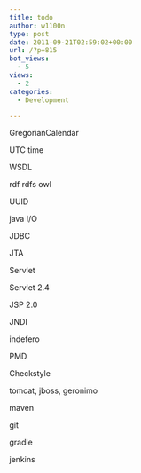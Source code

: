 ```yaml
---
title: todo
author: w1100n
type: post
date: 2011-09-21T02:59:02+00:00
url: /?p=815
bot_views:
  - 5
views:
  - 2
categories:
  - Development

---
```

GregorianCalendar
  
UTC time
  
WSDL
  
rdf rdfs owl
  
UUID
  
java I/O
  
JDBC
  
JTA
  
Servlet
  
Servlet 2.4
  
JSP 2.0
  
JNDI
  
indefero
  
PMD
  
Checkstyle
  
tomcat, jboss, geronimo
  
maven
  
git
  
gradle
  
jenkins